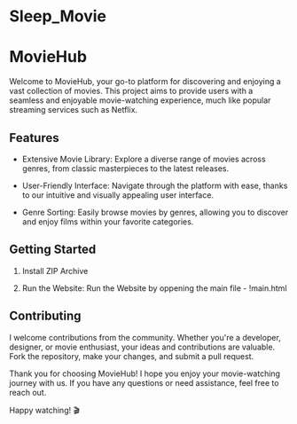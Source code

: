 # Sleep_Movie
# MovieHub

Welcome to MovieHub, your go-to platform for discovering and enjoying a vast collection of movies. This project aims to provide users with a seamless and enjoyable movie-watching experience, much like popular streaming services such as Netflix.

## Features

- Extensive Movie Library: Explore a diverse range of movies across genres, from classic masterpieces to the latest releases.

- User-Friendly Interface: Navigate through the platform with ease, thanks to our intuitive and visually appealing user interface.
- Genre Sorting: Easily browse movies by genres, allowing you to discover and enjoy films within your favorite categories.

## Getting Started

1. Install ZIP Archive
   
2. Run the Website:
   Run the Website by oppening the main file - !main.html 


## Contributing

I welcome contributions from the community. Whether you're a developer, designer, or movie enthusiast, your ideas and contributions are valuable. Fork the repository, make your changes, and submit a pull request.

Thank you for choosing MovieHub! I hope you enjoy your movie-watching journey with us. If you have any questions or need assistance, feel free to reach out.

Happy watching! 🎬
